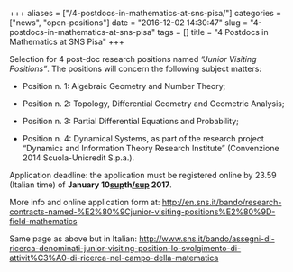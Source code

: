 +++
aliases = ["/4-postdocs-in-mathematics-at-sns-pisa/"]
categories = ["news", "open-positions"]
date = "2016-12-02 14:30:47"
slug = "4-postdocs-in-mathematics-at-sns-pisa"
tags = []
title = "4 Postdocs in Mathematics at SNS Pisa"
+++

Selection for 4 post-doc research positions named *“Junior Visiting
Positions”*. The positions will concern the following subject matters:

- Position n. 1: Algebraic Geometry and Number Theory;

- Position n. 2: Topology, Differential Geometry and Geometric
Analysis;

- Position n. 3: Partial Differential Equations and Probability;

- Position n. 4: Dynamical Systems, as part of the research project
“Dynamics and Information Theory Research Institute” (Convenzione 2014
Scuola-Unicredit S.p.a.).

Application deadline: the application must be registered online by 23.59
(Italian time) of **January 10[sup](sup)th[/sup](/sup) 2017**.

More info and online application form at:
<http://en.sns.it/bando/research-contracts-named-%E2%80%9Cjunior-visiting-positions%E2%80%9D-field-mathematics>

Same page as above but in Italian:
<http://www.sns.it/bando/assegni-di-ricerca-denominati-junior-visiting-position-lo-svolgimento-di-attivit%C3%A0-di-ricerca-nel-campo-della-matematica>
